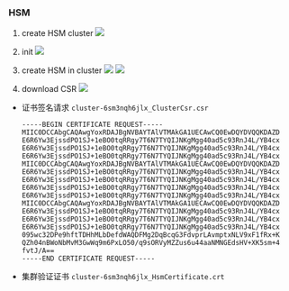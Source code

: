 
### HSM
1. create HSM cluster
![](http://tvax1.sinaimg.cn/large/006gDTsUgy1g9n1kis9fdj311v09iq3o.jpg)

2. init
![](http://tvax4.sinaimg.cn/large/006gDTsUgy1g9n1m18tm9j311x0ee407.jpg)

3. create HSM in cluster
![](http://tvax1.sinaimg.cn/large/006gDTsUgy1g9n1n1biv2j311x0cp3zp.jpg)
![](http://tva3.sinaimg.cn/large/006gDTsUgy1g9n1o9ubp7j311w0er75v.jpg)

4. download CSR
![](http://tvax1.sinaimg.cn/large/006gDTsUgy1g9n1vtz6suj311x0fo75n.jpg)

- 证书签名请求 `cluster-6sm3nqh6jlx_ClusterCsr.csr`
  ```
  -----BEGIN CERTIFICATE REQUEST-----
  MIIC0DCCAbgCAQAwgYoxRDAJBgNVBAYTAlVTMAkGA1UECAwCQ0EwDQYDVQQKDAZD
  E6R6Yw3EjssdPO1SJ+1eBO0tqRRgy7T6N7TYQIJNKgMgg40ad5c93RnJ4L/YB4cx
  E6R6Yw3EjssdPO1SJ+1eBO0tqRRgy7T6N7TYQIJNKgMgg40ad5c93RnJ4L/YB4cx
  E6R6Yw3EjssdPO1SJ+1eBO0tqRRgy7T6N7TYQIJNKgMgg40ad5c93RnJ4L/YB4cx
  MIIC0DCCAbgCAQAwgYoxRDAJBgNVBAYTAlVTMAkGA1UECAwCQ0EwDQYDVQQKDAZD
  E6R6Yw3EjssdPO1SJ+1eBO0tqRRgy7T6N7TYQIJNKgMgg40ad5c93RnJ4L/YB4cx
  E6R6Yw3EjssdPO1SJ+1eBO0tqRRgy7T6N7TYQIJNKgMgg40ad5c93RnJ4L/YB4cx
  E6R6Yw3EjssdPO1SJ+1eBO0tqRRgy7T6N7TYQIJNKgMgg40ad5c93RnJ4L/YB4cx
  E6R6Yw3EjssdPO1SJ+1eBO0tqRRgy7T6N7TYQIJNKgMgg40ad5c93RnJ4L/YB4cx
  MIIC0DCCAbgCAQAwgYoxRDAJBgNVBAYTAlVTMAkGA1UECAwCQ0EwDQYDVQQKDAZD
  E6R6Yw3EjssdPO1SJ+1eBO0tqRRgy7T6N7TYQIJNKgMgg40ad5c93RnJ4L/YB4cx
  E6R6Yw3EjssdPO1SJ+1eBO0tqRRgy7T6N7TYQIJNKgMgg40ad5c93RnJ4L/YB4cx
  E6R6Yw3EjssdPO1SJ+1eBO0tqRRgy7T6N7TYQIJNKgMgg40ad5c93RnJ4L/YB4cx
  095wc32DPe9hftTDHhMLbDefdWAQDFMg2DqBcqG3FdvprLAvmptxNLV9xF1fRx+K
  QZh04nBWoNbMvM3GwWq9m6PxLO50/q9sORVyMZZus6u44aaNMNGEdsHV+XK5sm+4
  fvtJ/A==
  -----END CERTIFICATE REQUEST-----
  ```
- 集群验证证书 `cluster-6sm3nqh6jlx_HsmCertificate.crt`
